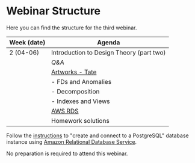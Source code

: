 # Webinar Structure

Here you can find the structure for the third webinar. 

| **Week (date)** | **Agenda**                                                                                |
|-----------------|-------------------------------------------------------------------------------------------|
| 2 (04-06)       | Introduction to Design Theory (part two)                                                  |
|                 | _Q&A_                                                                                     |
|                 | [Artworks - Tate](https://github.com/tategallery/collection/blob/master/artwork_data.csv) |
|                 | - FDs and Anomalies                                                                       |
|                 | - Decomposition                                                                           |
|                 | - Indexes and Views                                                                       |
|                 | [AWS RDS](https://aws.amazon.com/rds/)                                                    |
|                 | Homework solutions                                                                        |

Follow the [instructions](https://aws.amazon.com/getting-started/tutorials/create-connect-postgresql-db/) to "create and connect to a PostgreSQL" database instance using 
[Amazon Relational Database Service](https://aws.amazon.com/rds/).

No preparation is required to attend this webinar. 
